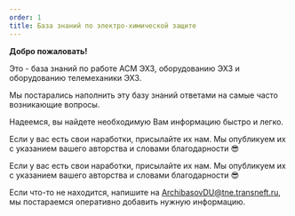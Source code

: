 ```yaml
---
order: 1
title: База знаний по электро-химической защите
---
```


**Добро пожаловать!**

Это - база знаний по работе АСМ ЭХЗ, оборудованию ЭХЗ и оборудованию телемеханики ЭХЗ.

Мы постарались наполнить эту базу знаний ответами на самые часто возникающие вопросы.

Надеемся, вы найдете необходимую Вам информацию быстро и легко.

Если у вас есть свои наработки, присылайте их нам. Мы опубликуем их с указанием вашего авторства и словами благодарности 😎

<note type="tip">

Если у вас есть свои наработки, присылайте их нам. Мы опубликуем их с указанием вашего авторства и словами благодарности 😎

</note>

<note type="info">

Если что-то не находится, напишите на [ArchibasovDU@tne.transneft.ru](mailto:ArchibasovDU@tne.transneft.ru), мы постараемся оперативно добавить нужную информацию.

</note>




